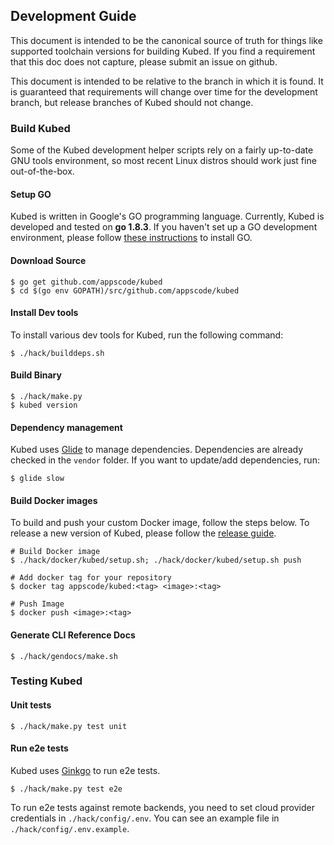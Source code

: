 ## Development Guide
This document is intended to be the canonical source of truth for things like supported toolchain versions for building Kubed.
If you find a requirement that this doc does not capture, please submit an issue on github.

This document is intended to be relative to the branch in which it is found. It is guaranteed that requirements will change over time
for the development branch, but release branches of Kubed should not change.

### Build Kubed
Some of the Kubed development helper scripts rely on a fairly up-to-date GNU tools environment, so most recent Linux distros should
work just fine out-of-the-box.

#### Setup GO
Kubed is written in Google's GO programming language. Currently, Kubed is developed and tested on **go 1.8.3**. If you haven't set up a GO
development environment, please follow [these instructions](https://golang.org/doc/code.html) to install GO.

#### Download Source

```console
$ go get github.com/appscode/kubed
$ cd $(go env GOPATH)/src/github.com/appscode/kubed
```

#### Install Dev tools
To install various dev tools for Kubed, run the following command:
```console
$ ./hack/builddeps.sh
```

#### Build Binary
```console
$ ./hack/make.py
$ kubed version
```

#### Dependency management
Kubed uses [Glide](https://github.com/Masterminds/glide) to manage dependencies. Dependencies are already checked in the `vendor` folder.
If you want to update/add dependencies, run:
```console
$ glide slow
```

#### Build Docker images
To build and push your custom Docker image, follow the steps below. To release a new version of Kubed, please follow the [release guide](/docs/0.2.0/developer-guide/release).

```console
# Build Docker image
$ ./hack/docker/kubed/setup.sh; ./hack/docker/kubed/setup.sh push

# Add docker tag for your repository
$ docker tag appscode/kubed:<tag> <image>:<tag>

# Push Image
$ docker push <image>:<tag>
```

#### Generate CLI Reference Docs
```console
$ ./hack/gendocs/make.sh
```

### Testing Kubed
#### Unit tests
```console
$ ./hack/make.py test unit
```

#### Run e2e tests
Kubed uses [Ginkgo](http://onsi.github.io/ginkgo/) to run e2e tests.
```console
$ ./hack/make.py test e2e
```

To run e2e tests against remote backends, you need to set cloud provider credentials in `./hack/config/.env`. You can see an example file in `./hack/config/.env.example`.
